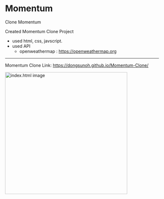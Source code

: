 # Momentum
Clone Momentum

Created Momentum Clone Project
 - used html, css, javscript.
 - used API
   * openweathermap : https://openweathermap.org

***

Momentum Clone Link: https://dongsunoh.github.io/Momentum-Clone/

<img src="/screenshot/index.png" alt="index.html image" height="400px"/>
